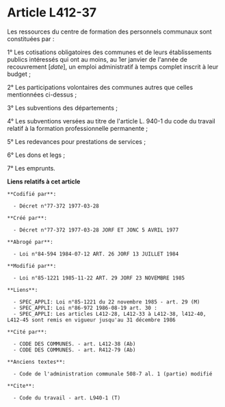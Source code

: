 # Article L412-37

Les ressources du centre de formation des personnels communaux sont constituées par :

1° Les cotisations obligatoires des communes et de leurs établissements publics intéressés qui ont au moins, au 1er janvier
de l'année de recouvrement [*date*], un emploi administratif à temps complet inscrit à leur budget ;

2° Les participations volontaires des communes autres que celles mentionnées ci-dessus ;

3° Les subventions des départements ;

4° Les subventions versées au titre de l'article L. 940-1 du code du travail relatif à la formation professionnelle
permanente ;

5° Les redevances pour prestations de services ;

6° Les dons et legs ;

7° Les emprunts.

**Liens relatifs à cet article**

	**Codifié par**:

	  - Décret n°77-372 1977-03-28

	**Créé par**:

	  - Décret n°77-372 1977-03-28 JORF ET JONC 5 AVRIL 1977

	**Abrogé par**:

	  - Loi n°84-594 1984-07-12 ART. 26 JORF 13 JUILLET 1984

	**Modifié par**:

	  - Loi n°85-1221 1985-11-22 ART. 29 JORF 23 NOVEMBRE 1985

	**Liens**:

	  - SPEC_APPLI: Loi n°85-1221 du 22 novembre 1985 - art. 29 (M)
	  - SPEC_APPLI: Loi n°86-972 1986-08-19 art. 30 :
	  - SPEC_APPLI: Les articles L412-28, L412-33 à L412-38, l412-40, L412-45 sont remis en vigueur jusqu'au 31 décembre 1986

	**Cité par**:

	  - CODE DES COMMUNES. - art. L412-38 (Ab)
	  - CODE DES COMMUNES. - art. R412-79 (Ab)

	**Anciens textes**:

	  - Code de l'administration communale 508-7 al. 1 (partie) modifié

	**Cite**:

	  - Code du travail - art. L940-1 (T)
